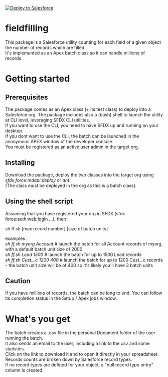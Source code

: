 
<a href="https://githubsfdeploy.herokuapp.com">
  <img alt="Deploy to Salesforce"
       src="https://raw.githubusercontent.com/afawcett/githubsfdeploy/master/deploy.png">
</a>


# fieldfilling
This package is a Salesforce utility counting for each field of a given object the number of records which are filled.  
It's implemented as an Apex batch class so it can handle millions of records.  
# Getting started
## Prerequisites
The package comes as an Apex class (+ its test class) to deploy into a Salesforce org. 
The package includes also a (bash) shell to launch the utility at CLI level, leveraging SFDX CLI utilities.  
If you want to use the CLI, you need to have SFDX up and running on your desktop.  
If you dont want to use the CLI, the batch can be launched in the anonymous APEX window of the developer console.  
You must be registered as an active user admin in the target org.  
## Installing
Download the package, deploy the two classes into the target org using *sfdx force:mdapi:deploy* or *ant*.  
(The class must be deployed in the org as this is a batch class).  
## Using the shell script
Assuming that you have registered your org in SFDX (sfdx force:auth:web:login ...), then :  
  
sh ff.sh <org> <object> [max record number] [size of batch units]
  
examples :  
  *sh ff.sh myorg Account* # launch the batch for all Account records of myorg, with a default batch unit size of 2000  
  *sh ff.sh Lead 1500* # launch the batch for up to 1500 Lead records  
  *sh ff.sh Cust__c 1200 400* # launch the batch for up to 1200 Cust__c records - the batch unit size will be of 400 so it's likely you'll have 3 batch units  
## Caution
If you have millions of records, the batch can be long to end. You can follow its completion status in the Setup / Apex jobs window.  
# What's you get
The batch creates a .csv file in the personal Document folder of the user running the batch.  
It also sends an email to the user, including a link to the csv and some statistics.  
Click on the link to download it and to open it directly in your spreadsheet.  
Records counts are broken down by Salesforce record types.  
If no record types are defined for your object, a "null record type entry" column is created.  
